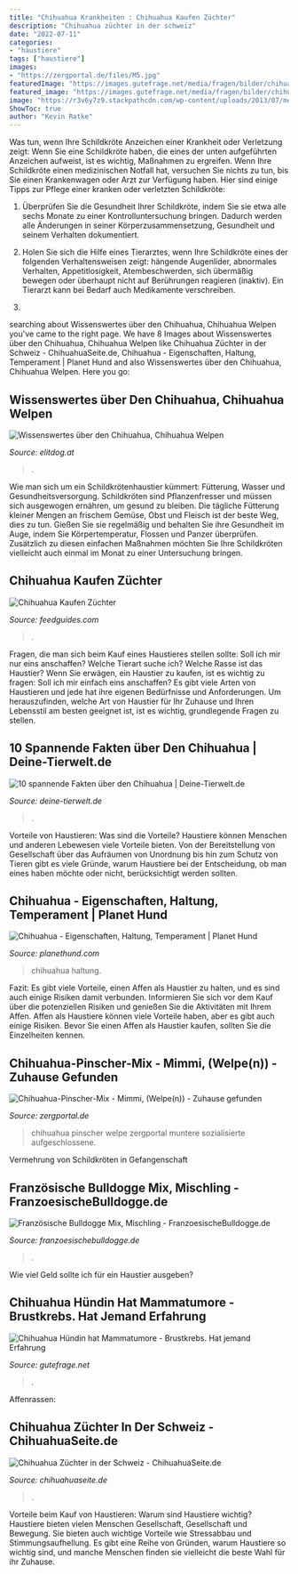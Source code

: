 ```yaml
---
title: "Chihuahua Krankheiten : Chihuahua Kaufen Züchter"
description: "Chihuahua züchter in der schweiz"
date: "2022-07-11"
categories:
- "haustiere"
tags: ["haustiere"]
images:
- "https://zergportal.de/files/M5.jpg"
featuredImage: "https://images.gutefrage.net/media/fragen/bilder/chihuahua-huendin-hat-mammatumore---brustkrebs-hat-jemand-erfahrung/0_original.jpg?v=1536157249000"
featured_image: "https://images.gutefrage.net/media/fragen/bilder/chihuahua-huendin-hat-mammatumore---brustkrebs-hat-jemand-erfahrung/0_original.jpg?v=1536157249000"
image: "https://r3v6y7z9.stackpathcdn.com/wp-content/uploads/2013/07/mexican-french-franzoesische-bulldogge-chihuahua-mix.jpg"
ShowToc: true
author: "Kevin Ratke"
---
```



Was tun, wenn Ihre Schildkröte Anzeichen einer Krankheit oder Verletzung zeigt:
Wenn Sie eine Schildkröte haben, die eines der unten aufgeführten Anzeichen aufweist, ist es wichtig, Maßnahmen zu ergreifen. Wenn Ihre Schildkröte einen medizinischen Notfall hat, versuchen Sie nichts zu tun, bis Sie einen Krankenwagen oder Arzt zur Verfügung haben. Hier sind einige Tipps zur Pflege einer kranken oder verletzten Schildkröte:
1. Überprüfen Sie die Gesundheit Ihrer Schildkröte, indem Sie sie etwa alle sechs Monate zu einer Kontrolluntersuchung bringen. Dadurch werden alle Änderungen in seiner Körperzusammensetzung, Gesundheit und seinem Verhalten dokumentiert.

2. Holen Sie sich die Hilfe eines Tierarztes, wenn Ihre Schildkröte eines der folgenden Verhaltensweisen zeigt: hängende Augenlider, abnormales Verhalten, Appetitlosigkeit, Atembeschwerden, sich übermäßig bewegen oder überhaupt nicht auf Berührungen reagieren (inaktiv). Ein Tierarzt kann bei Bedarf auch Medikamente verschreiben.

3.

	

		
searching about Wissenswertes über den Chihuahua, Chihuahua Welpen you've came to the right page. We have 8 Images about Wissenswertes über den Chihuahua, Chihuahua Welpen like Chihuahua Züchter in der Schweiz - ChihuahuaSeite.de, Chihuahua - Eigenschaften, Haltung, Temperament | Planet Hund and also Wissenswertes über den Chihuahua, Chihuahua Welpen. Here you go:
		
    
## Wissenswertes über Den Chihuahua, Chihuahua Welpen

<img loading=lazy src="https://elitdog.sk/photos/chihuahua-hund-welpe.jpg" onerror="this.onerror=null;this.src='https://tse3.mm.bing.net/th?id=OIP.scuue-TCW7IRVAdr3Iux7QHaD_&amp;pid=15.1';" alt="Wissenswertes über den Chihuahua, Chihuahua Welpen">

_Source: elitdog.at_

>. 

	

Wie man sich um ein Schildkrötenhaustier kümmert: Fütterung, Wasser und Gesundheitsversorgung.
Schildkröten sind Pflanzenfresser und müssen sich ausgewogen ernähren, um gesund zu bleiben. Die tägliche Fütterung kleiner Mengen an frischem Gemüse, Obst und Fleisch ist der beste Weg, dies zu tun. Gießen Sie sie regelmäßig und behalten Sie ihre Gesundheit im Auge, indem Sie Körpertemperatur, Flossen und Panzer überprüfen. Zusätzlich zu diesen einfachen Maßnahmen möchten Sie Ihre Schildkröten vielleicht auch einmal im Monat zu einer Untersuchung bringen.

    
## Chihuahua Kaufen Züchter

<img loading=lazy src="https://i.pinimg.com/originals/30/da/35/30da35a9c144dd70bb3b796f644a33d5.jpg" onerror="this.onerror=null;this.src='https://tse3.mm.bing.net/th?id=OIP.HGGf8JIqRciuAnJwhsjTaQHaHa&amp;pid=15.1';" alt="Chihuahua Kaufen Züchter">

_Source: feedguides.com_

>. 

	

Fragen, die man sich beim Kauf eines Haustieres stellen sollte: Soll ich mir nur eins anschaffen? Welche Tierart suche ich? Welche Rasse ist das Haustier?
Wenn Sie erwägen, ein Haustier zu kaufen, ist es wichtig zu fragen: Soll ich mir einfach eins anschaffen? Es gibt viele Arten von Haustieren und jede hat ihre eigenen Bedürfnisse und Anforderungen. Um herauszufinden, welche Art von Haustier für Ihr Zuhause und Ihren Lebensstil am besten geeignet ist, ist es wichtig, grundlegende Fragen zu stellen.

    
## 10 Spannende Fakten über Den Chihuahua | Deine-Tierwelt.de

<img loading=lazy src="https://www.deine-tierwelt.de/magazin/wp-content/uploads/sites/7/2015/09/Apfelkopf-oder-rehkopf-chihuahua_2-696x364.jpg" onerror="this.onerror=null;this.src='https://tse4.mm.bing.net/th?id=OIP.hOnL6h-HpiXypo-GCp7GWwHaD3&amp;pid=15.1';" alt="10 spannende Fakten über den Chihuahua | Deine-Tierwelt.de">

_Source: deine-tierwelt.de_

>. 

	

Vorteile von Haustieren: Was sind die Vorteile?
Haustiere können Menschen und anderen Lebewesen viele Vorteile bieten. Von der Bereitstellung von Gesellschaft über das Aufräumen von Unordnung bis hin zum Schutz von Tieren gibt es viele Gründe, warum Haustiere bei der Entscheidung, ob man eines haben möchte oder nicht, berücksichtigt werden sollten.

    
## Chihuahua - Eigenschaften, Haltung, Temperament | Planet Hund

<img loading=lazy src="https://www.planethund.com/wp-content/uploads/2020/06/chihuahua-langhaar-1068x712.jpg" onerror="this.onerror=null;this.src='https://tse4.mm.bing.net/th?id=OIP.Ppc_4aDt4KWPVd7GSkt-uwHaE8&amp;pid=15.1';" alt="Chihuahua - Eigenschaften, Haltung, Temperament | Planet Hund">

_Source: planethund.com_

>chihuahua haltung. 

	

Fazit: Es gibt viele Vorteile, einen Affen als Haustier zu halten, und es sind auch einige Risiken damit verbunden. Informieren Sie sich vor dem Kauf über die potenziellen Risiken und genießen Sie die Aktivitäten mit Ihrem Affen.
Affen als Haustiere können viele Vorteile haben, aber es gibt auch einige Risiken. Bevor Sie einen Affen als Haustier kaufen, sollten Sie die Einzelheiten kennen.

    
## Chihuahua-Pinscher-Mix - Mimmi, (Welpe(n)) - Zuhause Gefunden

<img loading=lazy src="https://zergportal.de/files/M5.jpg" onerror="this.onerror=null;this.src='https://tse1.mm.bing.net/th?id=OIP.W8Kr2go1ciCq0w1CBHzx3QAAAA&amp;pid=15.1';" alt="Chihuahua-Pinscher-Mix - Mimmi, (Welpe(n)) - Zuhause gefunden">

_Source: zergportal.de_

>chihuahua pinscher welpe zergportal muntere sozialisierte aufgeschlossene. 

	

Vermehrung von Schildkröten in Gefangenschaft

    
## Französische Bulldogge Mix, Mischling - FranzoesischeBulldogge.de

<img loading=lazy src="https://r3v6y7z9.stackpathcdn.com/wp-content/uploads/2013/07/mexican-french-franzoesische-bulldogge-chihuahua-mix.jpg" onerror="this.onerror=null;this.src='https://tse4.mm.bing.net/th?id=OIP.jycZJDdSHlCNMZY5LCd4wgHaE8&amp;pid=15.1';" alt="Französische Bulldogge Mix, Mischling - FranzoesischeBulldogge.de">

_Source: franzoesischebulldogge.de_

>. 

	

Wie viel Geld sollte ich für ein Haustier ausgeben?

    
## Chihuahua Hündin Hat Mammatumore - Brustkrebs. Hat Jemand Erfahrung

<img loading=lazy src="https://images.gutefrage.net/media/fragen/bilder/chihuahua-huendin-hat-mammatumore---brustkrebs-hat-jemand-erfahrung/0_original.jpg?v=1536157249000" onerror="this.onerror=null;this.src='https://tse3.mm.bing.net/th?id=OIP.jw9lHjYG0Kp2nl1iVrMBiQHaNL&amp;pid=15.1';" alt="Chihuahua Hündin hat Mammatumore - Brustkrebs. Hat jemand Erfahrung">

_Source: gutefrage.net_

>. 

	

Affenrassen:

    
## Chihuahua Züchter In Der Schweiz - ChihuahuaSeite.de

<img loading=lazy src="https://v9c9n3u3.stackpathcdn.com/wp-content/uploads/2021/02/chihuahua-welpen-schweiz-768x511.jpg" onerror="this.onerror=null;this.src='https://tse4.mm.bing.net/th?id=OIP.YQtbmsVUnugRGaQGeYcX_QHaE7&amp;pid=15.1';" alt="Chihuahua Züchter in der Schweiz - ChihuahuaSeite.de">

_Source: chihuahuaseite.de_

>. 

	

Vorteile beim Kauf von Haustieren: Warum sind Haustiere wichtig?
Haustiere bieten vielen Menschen Gesellschaft, Gesellschaft und Bewegung. Sie bieten auch wichtige Vorteile wie Stressabbau und Stimmungsaufhellung. Es gibt eine Reihe von Gründen, warum Haustiere so wichtig sind, und manche Menschen finden sie vielleicht die beste Wahl für ihr Zuhause.

